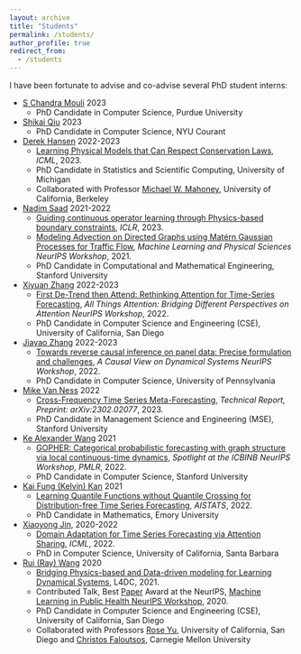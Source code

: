 ```yaml
---
layout: archive
title: "Students"
permalink: /students/
author_profile: true
redirect_from:
  - /students
---
```



I have been fortunate to advise and co-advise several PhD student interns:
  - [S Chandra Mouli](http://schandramouli.weebly.com/) 2023
    - PhD Candidate in Computer Science, Purdue University
  - [Shikai Qiu](https://shikaiqiu.github.io/) 2023
    - PhD Candidate in Computer Science, NYU Courant
  - [Derek Hansen](http://www-personal.umich.edu/~dereklh/) 2022-2023
    - [Learning Physical Models that Can Respect Conservation Laws](https://arxiv.org/pdf/2302.11002.pdf), *ICML*, 2023.
    - PhD Candidate in Statistics and Scientific Computing, University of Michigan
    - Collaborated with Professor [Michael W. Mahoney](https://www.stat.berkeley.edu/~mmahoney/), University of California, Berkeley
  - [Nadim Saad](https://profiles.stanford.edu/nadim-saad) 2021-2022
    - [Guiding continuous operator learning through Physics-based boundary constraints](https://www.amazon.science/publications/guiding-continuous-operator-learning-through-physics-based-boundary-constraints), *ICLR*, 2023. 
    - [Modeling Advection on Directed Graphs using
Matérn Gaussian Processes for Traffic Flow](https://arxiv.org/pdf/2201.00001.pdf), *Machine Learning and Physical Sciences NeurIPS Workshop*, 2021.
    - PhD Candidate in Computational and Mathematical Engineering, Stanford University
  - [Xiyuan Zhang](https://xiyuanzh.github.io/) 2022-2023
    - [First De-Trend then Attend: Rethinking Attention for Time-Series Forecasting](https://arxiv.org/pdf/2212.08151.pdf), *All Things Attention: Bridging Different Perspectives on Attention NeurIPS Workshop*, 2022.
    - PhD Candidate in Computer Science and Engineering (CSE), University of California, San Diego
  - [Jiayao Zhang](https://jiayao-zhang.com/) 2022-2023
    - [Towards reverse causal inference on panel data: Precise formulation and challenges](https://www.amazon.science/publications/towards-reverse-causal-inference-on-panel-data-precise-formulation-and-challenges), *A Causal View on Dynamical Systems NeurIPS Workshop*, 2022.
    - PhD Candidate in Computer Science, University of Pennsylvania
  - [Mike Van Ness](https://mvanness354.github.io/blog/) 2022
    - [Cross-Frequency Time Series Meta-Forecasting](https://arxiv.org/pdf/2302.02077.pdf), *Technical Report, Preprint: arXiv:2302.02077*, 2023.
    - PhD Candidate in Management Science and Engineering (MSE), Stanford University
  - [Ke Alexander Wang](https://keawang.github.io/) 2021
    - [GOPHER: Categorical probabilistic forecasting with graph structure via local continuous-time dynamics](https://proceedings.mlr.press/v163/wang22a/wang22a.pdf), *Spotlight at the ICBINB NeurIPS Workshop, PMLR*, 2022.
    -   PhD Candidate in Computer Science, Stanford University
  - [Kai Fung (Kelvin) Kan](http://www.math.emory.edu/~kkan5/) 2021
    - [Learning Quantile Functions without Quantile Crossing
for Distribution-free Time Series Forecasting](https://proceedings.mlr.press/v151/park22a/park22a.pdf), *AISTATS*, 2022.
    - PhD Candidate in Mathematics, Emory University
  - [Xiaoyong Jin](https://scholar.google.com/citations?user=EWiYf7YAAAAJ&hl=en), 2020-2022
    - [Domain Adaptation for Time Series Forecasting via Attention Sharing](https://proceedings.mlr.press/v162/jin22d/jin22d.pdf), *ICML*, 2022.
    - PhD in Computer Science, University of California, Santa Barbara
  - [Rui (Ray) Wang](https://rui1521.github.io/online-cv/) 2020
    - [Bridging Physics-based and Data-driven modeling for Learning Dynamical Systems](http://proceedings.mlr.press/v144/wang21a/wang21a.pdf), L4DC, 2021.
    - Contributed Talk, Best [Paper](https://assets.amazon.science/d9/d4/f25346d943d38119786518e1c87f/autoode-bridging-physics-based-and-data-driven-modeling-for-covid-19-forecasting.pdf) Award at the NeurIPS, [Machine Learning in Public Health NeurIPS Workshop](https://sites.google.com/nyu.edu/mlph2020/accepted-papers?authuser=0), 2020. 
    - PhD Candidate in Computer Science and Engineering (CSE), University of California, San Diego
    - Collaborated with Professors [Rose Yu](https://roseyu.com/), University of California, San Diego and [Christos Faloutsos](http://www.cs.cmu.edu/~christos/), Carnegie Mellon University
